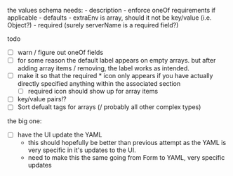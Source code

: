 the values schema needs:
    - description
    - enforce oneOf requirements if applicable
    - defaults
    - extraEnv is array, should it not be key/value (i.e. Object?)
    - required (surely serverName is a required field?)


todo
- [ ] warn / figure out oneOf fields
- [ ] for some reason the default label appears on empty arrays. but after adding array items / removing, the label works as intended.
- [ ] make it so that the required * icon only appears if you have actually directly specified anything within the associated section
    - [ ] required icon should show up for array items
- [ ] key/value pairs!?
- [ ] Sort defualt tags for arrays (/ probably all other complex types)

the big one:
- [ ] have the UI update the YAML
    - this should hopefully be better than previous attempt as the YAML is very specific in it's updates to the UI.
    - need to make this the same going from Form to YAML, very specific updates
